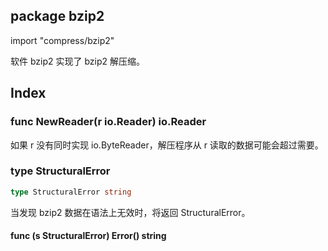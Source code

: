 ## package bzip2

import "compress/bzip2"

软件 bzip2 实现了 bzip2 解压缩。

## Index

### func NewReader(r io.Reader) io.Reader

如果 r 没有同时实现 io.ByteReader，解压程序从 r 读取的数据可能会超过需要。

### type StructuralError

```go
type StructuralError string
```

当发现 bzip2 数据在语法上无效时，将返回 StructuralError。

  #### func (s StructuralError) Error() string